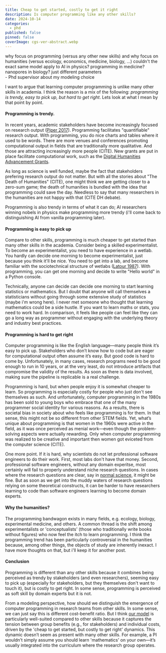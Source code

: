 ```yaml
---
title: Cheap to get started, costly to get it right
description: Is computer programming like any other skills?
date: 2024-10-14
categories:
  - phd
published: false
pinned: false
coverImage: cgs-ver-abstract.webp
---
```


<div class="cite">
      <div class="quote">
      why focus on programming (versus any other new skills) and why focus on humanities (versus ecology, economics, medicine, biology, ...) couldn't the exact same model apply to AI in physics? programming in medicine? nanopores in biology? just different parameters
      </div>
      <div class="citation">- Phd supervisor about my modeling choice</div>
</div>

I want to argue that learning computer programming is unlike many other skills in academia. I think the reason is a mix of the following: *programming is trendy, easy to pick up, but hard to get right*. Lets look at what I mean by that point by point.

#### Programming is trendy.

In recent years, academic stakeholders have become increasingly focused on research output ([Piper 2017](https://chadwellmon.com/wp-content/uploads/2017/01/wellmon_piper_academic_inequality_ci_2017.pdf)). Programming facilitates "quantifiable" research output. With programming, you do nice charts and tables where it used to be words. There are more venues and conferences promoting computational output in fields that are traditionally more qualitative. And those are attracting increasingly more people (CITE).  New grants are put in place facilitate computational work, such as the [Digital Humanities Advancement Grants](https://www.neh.gov/divisions/odh). 

As long as science is well funded, maybe the fact that stakeholders prefering research output do not matter. But with all the stories about "The Death of Humanities" (CITE), one might think we are getting closer to a zero-sum game; the death of humanities is bundled with the idea that programming could save the day. Needless to say that many researchers in the humanities are not happy with that (CITE DH debate). 

Programming is also trendy in terms of what it can do; AI researchers winning nobels in physics make programming more trendy (i'll come back to distinguishing AI from vanilla programming later).

#### Programming is easy to pick up

Compare to other skills, programming is much cheaper to get started than many other skills in the academia. Consider being a skilled experimentalist. To become an experimentalist, you need to have experience in a wetlab. You hardly can decide one morning to become experimentalist, just because you think it'll be nice. You need to get into a lab, and become familiar with the sociotechnical structure of wetlabs ([Latour 1987](https://press.princeton.edu/books/paperback/9780691028323/laboratory-life?srsltid=AfmBOor_dzvVj42fkEKnMuNy0qJ0rkmm2hrUzWEAKV5jy3SGFFQtjHqr)). With programming, you can get one morning and decide to write "Hello world" in a Python console.

Technically, anyone can decide can decide one morning to start learning statistics or mathematics. But I doubt that anyone will call themselves a statisticians without going through some extensive study of statistics (maybe i'm wrong here). I never met someone who thought that learning mathematics could be a side hustle. If you want to learn maths or stats, you need to work hard. In comparison, it feels like people can feel like they can go a long way as programmer without engaging with the underlying theory and industry best practices. 

#### Programming is hard to get right

Computer programming is like the English language—many people think it’s easy to pick up. Stakeholders who don’t know how to code but are eager for computational output often assume it’s easy. But good code is hard to come by. Unfortunately, in many cases, research programs need to be good enough to run in 10 years, or at the very least, do not introduce artifacts that compromise the validity of the results. As soon as there is data involved, making sure the pipeline is replicable is a real challenge.

Programming is hard, but when people enjoy it is somewhat cheaper to learn. So programming is especially costly for people who just don't see themselves as such. And unfortunately, computer programming in the 1980s has been sold to young boys who embrace that one of the many programmer social identity for various reasons. As a results, there is societal bias in society about who feels like programming is for them. In that sense, this might not be so different from other STEM fields. Yet, what’s unique about programming is that women in the 1960s were active in the field, as it was once perceived as menial work—even though the problem-solving aspects were actually rewarding. Only when computer programming was realized to be creative and important then women got eviceted from the computer science (CITE).

One more point. If it is hard, why scientists do not let professional software engineers to do their work. First, most labs don't have that money. Second, professional software engineers, without any domain experitse, most certainly will fail to properly understand niche research questions. In cases where the research questions are clear, say in [normal science](https://en.wikipedia.org/wiki/Normal_science), it might be fine. But as soon as we get into the muddy waters of research questions relying on some theoretical constructs, it can be harder to have researchers learning to code than software engineers learning to become domain experts.


#### Why the humanities?

The programming bandwagon exists in many fields, e.g. ecology, biology, experimental medicine, and others. A common thread is the shift among experimentalists or 'conceptualists' (those who traditionally write books without figures) who now feel the itch to learn programming. I think the programming trend has been particularly controversial in the humanities because, among other things, the objects of study are inherently inexact. I have more thoughts on that, but i'll keep it for another post.

#### Conclusion

Programming is different than any other skills because it combines being perceived as trendy by stakeholders (and even researchers), seeming easy to pick up (especially for stakeholders, but they themselves don't want to touch it), but is costly to get right. In some sense, programming is perceived as soft skill by domain experts but it is not. 

From a modeling perspective, how should we distinguish the emergence of computer programming in research teams from other skills. In some sense, we can just say this is different cost-benefit ratio. But I think [our model](https://jstonge.github.io/modeling-comp-transition/#gmes-hysteresis-base-model) is particularly well-suited compared to other skills because it captures the tension between group benefits (e.g., for stakeholders) and individual costs, driven by the 'cheap to get started, but costly to get right' dynamics. This dynamic doesn’t seem as present with many other skills. For example, a PI wouldn’t simply assume you should learn 'mathematics' on your own—it’s usually integrated into the curriculum where the research group operates.